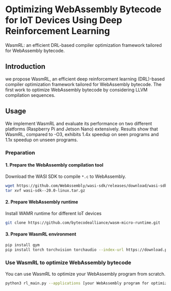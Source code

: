 # Optimizing WebAssembly Bytecode for IoT Devices Using Deep Reinforcement Learning

WasmRL: an efficient DRL-based compiler optimization framework tailored for WebAssembly bytecode.

## Introduction
we propose WasmRL, 
an efficient deep reinforcement learning (DRL)-based compiler optimization framework tailored for WebAssembly bytecode. 
The first work to optimize WebAssembly bytecode by considering LLVM compilation sequences.

## Usage
We implement WasmRL and evaluate its performance on two different platforms (Raspberry Pi and Jetson Nano) extensively. Results show that WasmRL, compared to -O3, exhibits 1.4x speedup
on seen programs and 1.1x speedup on unseen programs.

### Preparation
#### 1. Prepare the WebAssembly compilation tool
Download the WASI SDK to compile `*.c` to WebAssembly.

```bash
wget https://github.com/WebAssembly/wasi-sdk/releases/download/wasi-sdk-20/wasi-sdk-20.0-linux.tar.gz
tar xvf wasi-sdk--20.0-linux.tar.gz
```
#### 2. Prepare WebAssembly runtime
Install WAMR runtime for different IoT devices

```bash
git clone https://github.com/bytecodealliance/wasm-micro-runtime.git
```

#### 3. Prepare WasmRL environment
```bash
pip install gym
pip install torch torchvision torchaudio --index-url https://download.pytorch.org/whl/cpu
```
### Use WasmRL to optimize WebAssembly bytecode
You can use WasmRL to optimize your WebAssembly program from scratch.
```bash
python3 rl_main.py --applications [your WebAssembly program for optimization]
```